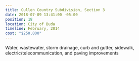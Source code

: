 ```yaml
---
title: Cullen Country Subdivision, Section 3
date: 2018-07-09 13:41:00 -05:00
position: 18
location: City of Buda
timeline: February, 2014
cost: "$250,000"
---
```


Water, wastewater, storm drainage, curb and gutter, sidewalk, electric/telecommunication, and paving improvements